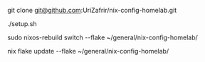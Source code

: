 
git clone git@github.com:UriZafrir/nix-config-homelab.git

./setup.sh


sudo nixos-rebuild switch --flake ~/general/nix-config-homelab/

nix flake update --flake ~/general/nix-config-homelab/